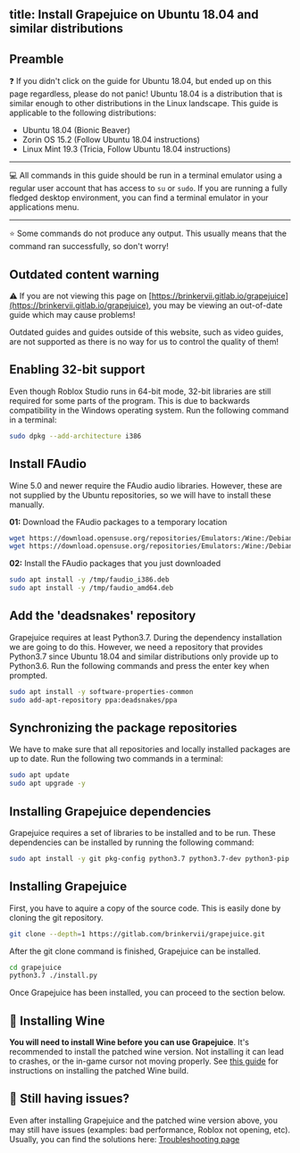 title: Install Grapejuice on Ubuntu 18.04 and similar distributions
---
## Preamble

❓ If you didn't click on the guide for Ubuntu 18.04, but ended up on this page regardless, please do not panic! Ubuntu
18.04 is a distribution that is similar enough to other distributions in the Linux landscape. This guide is applicable
to the following distributions:

- Ubuntu 18.04 (Bionic Beaver)
- Zorin OS 15.2 (Follow Ubuntu 18.04 instructions)
- Linux Mint 19.3 (Tricia, Follow Ubuntu 18.04 instructions)

---

💻 All commands in this guide should be run in a terminal emulator using a regular user account that has access to `su`
or `sudo`. If you are running a fully fledged desktop environment, you can find a terminal emulator in your applications
menu.

---

⭐ Some commands do not produce any output. This usually means that the command ran successfully, so don't worry!

## Outdated content warning

⚠️  If you are not viewing this page on [https://brinkervii.gitlab.io/grapejuice](https://brinkervii.gitlab.io/grapejuice),
you may be viewing an out-of-date guide which may cause problems!

Outdated guides and guides outside of this website, such as video guides, are not supported as there is no way
for us to control the quality of them!

## Enabling 32-bit support

Even though Roblox Studio runs in 64-bit mode, 32-bit libraries are still required for some parts of the program. This
is due to backwards compatibility in the Windows operating system. Run the following command in a terminal:

```sh
sudo dpkg --add-architecture i386
```

## Install FAudio

Wine 5.0 and newer require the FAudio audio libraries. However, these are not supplied by the Ubuntu repositories, so we
will have to install these manually.

**01:** Download the FAudio packages to a temporary location

```sh
wget https://download.opensuse.org/repositories/Emulators:/Wine:/Debian/xUbuntu_18.04/i386/libfaudio0_19.07-0~bionic_i386.deb -O /tmp/faudio_i386.deb
wget https://download.opensuse.org/repositories/Emulators:/Wine:/Debian/xUbuntu_18.04/amd64/libfaudio0_19.07-0~bionic_amd64.deb -O /tmp/faudio_amd64.deb
```

**02:** Install the FAudio packages that you just downloaded

```sh
sudo apt install -y /tmp/faudio_i386.deb
sudo apt install -y /tmp/faudio_amd64.deb
```

## Add the 'deadsnakes' repository

Grapejuice requires at least Python3.7. During the dependency installation we are going to do this. However, we need a
repository that provides Python3.7 since Ubuntu 18.04 and similar distributions only provide up to Python3.6. Run the
following commands and press the enter key when prompted.

```sh
sudo apt install -y software-properties-common
sudo add-apt-repository ppa:deadsnakes/ppa
```

## Synchronizing the package repositories

We have to make sure that all repositories and locally installed packages are up to date. Run the following two commands
in a terminal:

```sh
sudo apt update
sudo apt upgrade -y
```

## Installing Grapejuice dependencies

Grapejuice requires a set of libraries to be installed and to be run. These dependencies can be installed by running the
following command:

```sh
sudo apt install -y git pkg-config python3.7 python3.7-dev python3-pip libcairo2-dev libgirepository1.0-dev libgtk-3-0 libgtk-3-bin gir1.2-gtk-3.0 gnutls-bin:i386 mesa-utils
```

## Installing Grapejuice

First, you have to aquire a copy of the source code. This is easily done by cloning the git repository.

```sh
git clone --depth=1 https://gitlab.com/brinkervii/grapejuice.git
```

After the git clone command is finished, Grapejuice can be installed.

```sh
cd grapejuice
python3.7 ./install.py
```

Once Grapejuice has been installed, you can proceed to the section below.

## 🍷 Installing Wine

**You will need to install Wine before you can use Grapejuice**.
It's recommended to install the patched wine version. Not installing it can lead to crashes, or the in-game cursor not moving properly.
See [this guide](../Guides/Installing-Wine) for instructions on installing the patched Wine build.

## 🤔 Still having issues?

Even after installing Grapejuice and the patched wine version above, you may still have issues (examples: bad performance, Roblox not opening, etc). Usually, you can find the solutions here: [Troubleshooting page](../Troubleshooting)
